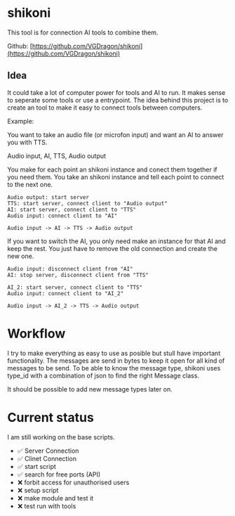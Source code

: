 # shikoni
This tool is for connection AI tools to combine them.

Github: [https://github.com/VGDragon/shikoni](https://github.com/VGDragon/shikoni)

## Idea
It could take a lot of computer power for tools and AI to run. It makes sense to seperate some tools or use a entrypoint.
The idea behind this project is to create an tool to make it easy to connect tools between computers.

Example:

You want to take an audio file (or microfon input) and want an AI to answer you with TTS.

Audio input, AI, TTS, Audio output


You make for each point an shikoni instance and conect them together if you need them. You take an shikoni instance and tell each point to connect to the next one.

```
Audio output: start server
TTS: start server, connect client to "Audio output"
AI: start server, connect client to "TTS"
Audio input: connect client to "AI"

Audio input -> AI -> TTS -> Audio output
```
If you want to switch the AI, you only need make an instance for that AI and keep the rest. You just have to remove the old connection and create the new one.

```
Audio input: disconnect client from "AI"
AI: stop server, disconnect client from "TTS"

AI_2: start server, connect client to "TTS"
Audio input: connect client to "AI_2"

Audio input -> AI_2 -> TTS -> Audio output
```

# Workflow
I try to make everything as easy to use as posible but stull have important functionality. 
The messages are send in bytes to keep it open for all kind of messages to be send. 
To be able to know the message type, shikoni uses type_id with a combination of json to find the right Message class.

It should be possible to add new message types later on.

# Current status
I am still working on the base scripts. 
- ✅ Server Connection
- ✅ Clinet Connection
- ✅ start script
- ✅ search for free ports (API)
- ❌ forbit access for unauthorised users
- ❌ setup script
- ❌ make module and test it
- ❌ test run with tools
